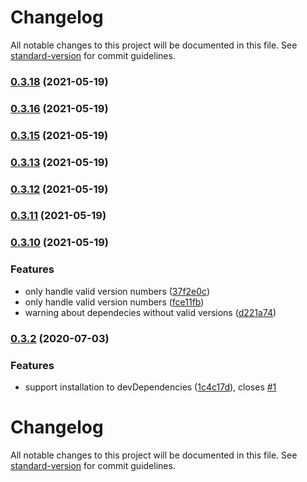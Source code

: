 # Changelog

All notable changes to this project will be documented in this file. See [standard-version](https://github.com/conventional-changelog/standard-version) for commit guidelines.

### [0.3.18](https://github.com/alxlchnr/transitive-peerdeps/compare/v0.3.16...v0.3.18) (2021-05-19)

### [0.3.16](https://github.com/alxlchnr/transitive-peerdeps/compare/v0.3.15...v0.3.16) (2021-05-19)

### [0.3.15](https://github.com/alxlchnr/transitive-peerdeps/compare/v0.3.13...v0.3.15) (2021-05-19)

### [0.3.13](https://github.com/alxlchnr/transitive-peerdeps/compare/v0.3.12...v0.3.13) (2021-05-19)

### [0.3.12](https://github.com/alxlchnr/transitive-peerdeps/compare/v0.3.11...v0.3.12) (2021-05-19)

### [0.3.11](https://github.com/alxlchnr/transitive-peerdeps/compare/v0.3.10...v0.3.11) (2021-05-19)

### [0.3.10](https://github.com/alxlchnr/transitive-peerdeps/compare/v0.3.3...v0.3.10) (2021-05-19)


### Features

* only handle valid version numbers ([37f2e0c](https://github.com/alxlchnr/transitive-peerdeps/commit/37f2e0c73ef98ced39ecf5af0e9a0ac929e157bf))
* only handle valid version numbers ([fce11fb](https://github.com/alxlchnr/transitive-peerdeps/commit/fce11fb720afaa17b43d2521f58ea4b892e72970))
* warning about dependecies without valid versions ([d221a74](https://github.com/alxlchnr/transitive-peerdeps/commit/d221a74e092845c6c2eb092ab387bf43edc318ee))

### [0.3.2](https://github.com/alxlchnr/transitive-peerdeps/compare/v0.3.1...v0.3.2) (2020-07-03)


### Features

* support installation to devDependencies ([1c4c17d](https://github.com/alxlchnr/transitive-peerdeps/commit/1c4c17db5a623a51f4c6ccfcba01d609fa8c1722)), closes [#1](https://github.com/alxlchnr/transitive-peerdeps/issues/1)

# Changelog

All notable changes to this project will be documented in this file. See [standard-version](https://github.com/conventional-changelog/standard-version) for commit guidelines.
